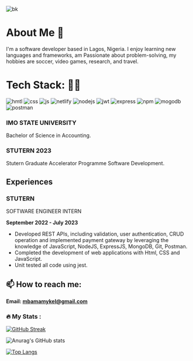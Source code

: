 ![bk](https://github.com/mbamamykel77/mbamamykel77/assets/92220456/7c3377d3-419b-4520-885c-af4b1bf98a5f)


# About Me 👋

I'm a software developer based in Lagos, Nigeria. I enjoy learning new languages and frameworks, am Passionate about problem-solving, my hobbies are soccer, video games, research, and travel.

# Tech Stack: 👨‍💻
![hmtl](https://github.com/mbamamykel77/mbamamykel77/assets/92220456/4c0efc02-1924-477a-8c40-bcf10ec81303)
![css](https://github.com/mbamamykel77/mbamamykel77/assets/92220456/7d02aefc-d2cb-457f-81b1-b235e295cc3b)
![js](https://github.com/mbamamykel77/mbamamykel77/assets/92220456/4dead18a-ae1d-44fa-95bd-564a5d81b6d8)
![netlify](https://github.com/mbamamykel77/mbamamykel77/assets/92220456/b66fd2f6-8fe4-460e-91e6-59b693731bff)
![nodejs](https://github.com/mbamamykel77/mbamamykel77/assets/92220456/305b47ac-2830-49ee-b556-efb58934d66d)
![jwt](https://github.com/mbamamykel77/mbamamykel77/assets/92220456/3e58e4ee-48ef-4b07-823d-59640e8152ac)
![express](https://github.com/mbamamykel77/mbamamykel77/assets/92220456/e1611792-d5ae-47e3-b3a8-aec98dba54a5)
![npm](https://github.com/mbamamykel77/mbamamykel77/assets/92220456/3dc2b976-b531-47f0-8618-dece77d2d1a8)
![mogodb](https://github.com/mbamamykel77/mbamamykel77/assets/92220456/768f2b0d-9ce1-437b-bd42-2e7ccdfb406b)
![postman](https://github.com/mbamamykel77/mbamamykel77/assets/92220456/ab40d1f9-fcd9-4e9a-9d2a-61f99173432f)

### IMO STATE UNIVERSITY
Bachelor of Science in Accounting.

### STUTERN 2023
Stutern Graduate Accelerator Programme Software Development.

## Experiences

### STUTERN
SOFTWARE ENGINEER INTERN


**September 2022 - July 2023**

- Developed REST APIs, including validation, user authentication, CRUD operation and implemented payment gateway by leveraging the knowledge of JavaScript, NodeJS, ExpressJS, MongoDB, Git, Postman.
- Completed the development of web applications with Html, CSS and JavaScript.
- Unit tested all code using jest.


## 📫 How to reach me:
**Email: mbamamykel@gmail.com**



### :fire: My Stats :
[![GitHub Streak](http://github-readme-streak-stats.herokuapp.com?user=mbamamykel77&theme=neon-dark&border_radius=15)](https://git.io/streak-stats)

![Anurag's GitHub stats](https://github-readme-stats.vercel.app/api?username=mbamamykel77&show_icons=true&theme=synthwave)

[![Top Langs](https://github-readme-stats.vercel.app/api/top-langs/?username=mbamamykel77&layout=pie)](https://github.com/mbamamykel77/github-readme-stats)
